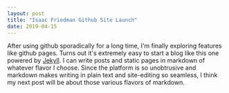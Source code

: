 ```yaml
---
layout: post
title: "Isaac Friedman Github Site Launch"
date: 2019-04-15
---
```


After using github sporadically for a long time, I'm finally exploring features like github pages. Turns out it's extremely easy to start a blog like this one powered by [Jekyll](https://jekyllrb.com). I can write posts and static pages in markdown of whatever flavor I choose. Since the platform is so unobtrusive and markdown makes writing in plain text and site-editing so seamless, I think my next post will be about those various flavors of markdown.
